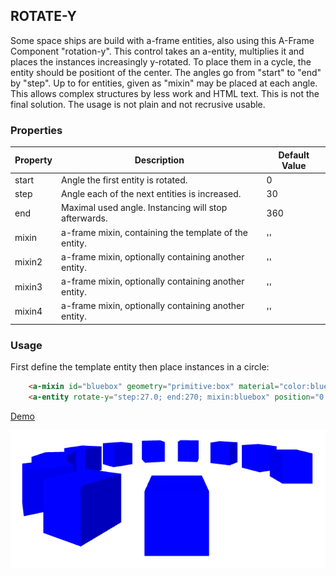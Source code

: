 ## ROTATE-Y

Some space ships are build with a-frame entities, also using this A-Frame Component "rotation-y".
This control takes an a-entity, multiplies it and places the instances increasingly y-rotated.
To place them in a cycle, the entity should be positiont of the center.
The angles go from "start" to "end" by "step".
Up to for entities, given as "mixin" may be placed at each angle.
This allows complex structures by less work and HTML text.
This is not the final solution. The usage is not plain and not recrusive usable.


### Properties

| Property | Description                                             | Default Value |
| -------- | -----------                                             | ------------- |
| start    | Angle the first entity is rotated.                      | 0             |
| step     | Angle each of the next entities is increased.           | 30            |
| end      | Maximal used angle. Instancing will stop afterwards.    | 360           |
| mixin    | a-frame mixin, containing the template of the entity.   | ''            |
| mixin2   | a-frame mixin, optionally containing another entity.    | ''            |
| mixin3   | a-frame mixin, optionally containing another entity.    | ''            |
| mixin4   | a-frame mixin, optionally containing another entity.    | ''            |

### Usage

First define the template entity then place instances in a circle:

```html
    <a-mixin id="bluebox" geometry="primitive:box" material="color:blue" position="4 0 0" ></a-mixin>
    <a-entity rotate-y="step:27.0; end:270; mixin:bluebox" position="0 0 -8"></a-entity>
```

[Demo](http://ac1000.de/sfsfs/components/rotate-y/demo.html)

![example](demo.png)
